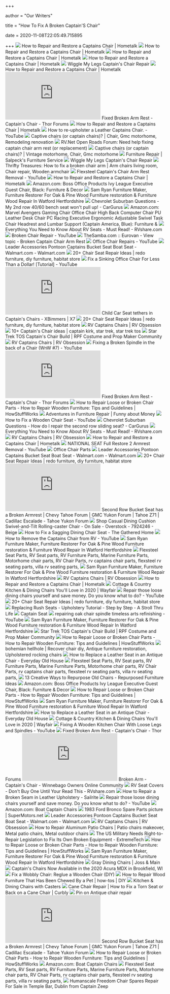 +++
        
author = "Our Writers"
        
title = "How To Fix A Broken Captain'S Chair"
        
date = 2020-11-08T22:05:49.715895
        
+++
[ ![](https://cdn-fastly.hometalk.com/media/2018/12/11/5220387/captains-chair-restored.jpg?size=720x845&nocrop=1)](https://cdn-fastly.hometalk.com/media/2018/12/11/5220387/captains-chair-restored.jpg?size=720x845&nocrop=1) How to Repair and Restore a Captains Chair | Hometalk
[ ![](https://cdn-fastly.hometalk.com/media/2018/12/11/5220413/captains-chair-restored.jpg)](https://cdn-fastly.hometalk.com/media/2018/12/11/5220413/captains-chair-restored.jpg) How to Repair and Restore a Captains Chair | Hometalk
[ ![](https://cdn-fastly.hometalk.com/media/2018/12/11/5220423/captains-chair-restored.jpg?size=720x845&nocrop=1)](https://cdn-fastly.hometalk.com/media/2018/12/11/5220423/captains-chair-restored.jpg?size=720x845&nocrop=1) How to Repair and Restore a Captains Chair | Hometalk
[ ![](https://cdn-fastly.hometalk.com/media/2018/12/11/5220409/captains-chair-restored.jpg?size=720x845&nocrop=1)](https://cdn-fastly.hometalk.com/media/2018/12/11/5220409/captains-chair-restored.jpg?size=720x845&nocrop=1) How to Repair and Restore a Captains Chair | Hometalk
[ ![](https://www.wigglemylegs.com/wmlprojects/captainschair/00captainschairbrokenwin20150731153302.jpg)](https://www.wigglemylegs.com/wmlprojects/captainschair/00captainschairbrokenwin20150731153302.jpg) Wiggle My Legs Captain's Chair Repair
[ ![](https://cdn-fastly.hometalk.com/media/2018/12/11/5220417/captains-chair-restored.jpg)](https://cdn-fastly.hometalk.com/media/2018/12/11/5220417/captains-chair-restored.jpg) How to Repair and Restore a Captains Chair | Hometalk
[ ![](https://www.thorforums.com/forums/attachment.php?attachmentid=9286&d=1520379138)](https://www.thorforums.com/forums/attachment.php?attachmentid=9286&d=1520379138) Fixed Broken Arm Rest - Captain's Chair - Thor Forums
[ ![](https://cdn-fastly.hometalk.com/media/2018/12/11/5220404/captains-chair-restored.jpg?size=720x845&nocrop=1)](https://cdn-fastly.hometalk.com/media/2018/12/11/5220404/captains-chair-restored.jpg?size=720x845&nocrop=1) How to Repair and Restore a Captains Chair | Hometalk
[ ![](https://i.ytimg.com/vi/E88EWNO1ZDs/maxresdefault.jpg)](https://i.ytimg.com/vi/E88EWNO1ZDs/maxresdefault.jpg) How to re-upholster a Leather Captains Chair. - YouTube
[ ![](https://i.pinimg.com/originals/7a/c0/f3/7ac0f34e7a2996aa04d5faaa937be082.jpg)](https://i.pinimg.com/originals/7a/c0/f3/7ac0f34e7a2996aa04d5faaa937be082.jpg) Captive chairs (or captain chairs)? | Chair, Gmc motorhome, Remodeling  renovation
[ ![](https://c1.staticflickr.com/5/4531/37897326165_938fa70aa4_z.jpg)](https://c1.staticflickr.com/5/4531/37897326165_938fa70aa4_z.jpg) RV.Net Open Roads Forum: Need help fixing captain chair arm rest (or  replacement)
[ ![](https://i.pinimg.com/originals/87/ff/0d/87ff0d9a9a01b6a56fcf43187603bf22.jpg)](https://i.pinimg.com/originals/87/ff/0d/87ff0d9a9a01b6a56fcf43187603bf22.jpg) Captive chairs (or captain chairs)? | Vintage motorhome, Chair, Gmc  motorhome
[ ![](https://i0.wp.com/salpecksfurnitureservice.com/wp-content/uploads/2013/11/broken-captains-chair-300.jpg?resize=188%2C300)](https://i0.wp.com/salpecksfurnitureservice.com/wp-content/uploads/2013/11/broken-captains-chair-300.jpg?resize=188%2C300) Furniture Repair | Salpeck's Furniture Service
[ ![](https://www.wigglemylegs.com/wmlprojects/captainschair/22captainschairtoberepairedcrackhighlight.jpg)](https://www.wigglemylegs.com/wmlprojects/captainschair/22captainschairtoberepairedcrackhighlight.jpg) Wiggle My Legs Captain's Chair Repair
[ ![](https://i.pinimg.com/originals/f1/eb/a4/f1eba43aa52f9853dbd8668c6bfff8cf.jpg)](https://i.pinimg.com/originals/f1/eb/a4/f1eba43aa52f9853dbd8668c6bfff8cf.jpg) Thrifty Treasures: How to fix a broken chair arm | Arm chairs living room, Chair  repair, Wooden armchair
[ ![](https://i.ytimg.com/vi/_j5Wr58WEZo/maxresdefault.jpg)](https://i.ytimg.com/vi/_j5Wr58WEZo/maxresdefault.jpg) Flexsteel Captain's Chair Arm Rest Removal - YouTube
[ ![](https://cdn-fastly.hometalk.com/media/2018/12/11/5220428/captains-chair-restored.jpg?size=720x845&nocrop=1)](https://cdn-fastly.hometalk.com/media/2018/12/11/5220428/captains-chair-restored.jpg?size=720x845&nocrop=1) How to Repair and Restore a Captains Chair | Hometalk
[ ![](https://images-na.ssl-images-amazon.com/images/I/71cfpfgXgJL._AC_UL320_SR244,320_.jpg)](https://images-na.ssl-images-amazon.com/images/I/71cfpfgXgJL._AC_UL320_SR244,320_.jpg) Amazon.com: Boss Office Products Ivy League Executive Guest Chair, Black:  Furniture & Decor
[ ![](https://images.squarespace-cdn.com/content/v1/58332e0003596e4b5e76efdf/1593033702833-5HT6JC7IN55GK0UJFUO8/ke17ZwdGBToddI8pDm48kIIFsYAJJX10OgNkc4SuD20UqsxRUqqbr1mOJYKfIPR7LoDQ9mXPOjoJoqy81S2I8N_N4V1vUb5AoIIIbLZhVYxCRW4BPu10St3TBAUQYVKce0j9vvU4chI_bB_CjBNrJapSKkBorzMUDpE1NYw5XxnDgGKGBETQKcT3bo-auxwM/small-chairs-repair.jpg)](https://images.squarespace-cdn.com/content/v1/58332e0003596e4b5e76efdf/1593033702833-5HT6JC7IN55GK0UJFUO8/ke17ZwdGBToddI8pDm48kIIFsYAJJX10OgNkc4SuD20UqsxRUqqbr1mOJYKfIPR7LoDQ9mXPOjoJoqy81S2I8N_N4V1vUb5AoIIIbLZhVYxCRW4BPu10St3TBAUQYVKce0j9vvU4chI_bB_CjBNrJapSKkBorzMUDpE1NYw5XxnDgGKGBETQKcT3bo-auxwM/small-chairs-repair.jpg) Sam Ryan Furniture Maker, Furniture Restorer For Oak & Pine Wood Furniture  restoration & Furniture Wood Repair In Watford Hertfordshire
[ ![](https://static.cargurus.com/images/site/2019/07/18/14/32/pic-4138077222323573664-1600x1200.jpeg)](https://static.cargurus.com/images/site/2019/07/18/14/32/pic-4138077222323573664-1600x1200.jpeg) Chevrolet Suburban Questions - My 2nd row 40/60 bench seat won't pull up! -  CarGurus
[ ![](https://m.media-amazon.com/images/I/71x7b-H1WML._AC_SS350_.jpg)](https://m.media-amazon.com/images/I/71x7b-H1WML._AC_SS350_.jpg) Amazon.com: Marvel Avengers Gaming Chair Office Chair High Back Computer  Chair PU Leather Desk Chair PC Racing Executive Ergonomic Adjustable Swivel  Task Chair Headrest and Lumbar Support (Captain America, Blue): Furniture &
[ ![](https://blog-cdn.rvshare.com/wp-content/uploads/2015/06/rvseats4-e1433276000371.jpg)](https://blog-cdn.rvshare.com/wp-content/uploads/2015/06/rvseats4-e1433276000371.jpg) Everything You Need to Know About RV Seats - Must Read! - RVshare.com
[ ![](https://i.ytimg.com/vi/2xrh35qL7FE/maxresdefault.jpg)](https://i.ytimg.com/vi/2xrh35qL7FE/maxresdefault.jpg) Broken Chair Repair - YouTube
[ ![](https://www.thesamba.com/vw/gallery/pix/1514050.jpg)](https://www.thesamba.com/vw/gallery/pix/1514050.jpg) TheSamba.com :: Eurovan - View topic - Broken Captain Chair Arm Rest
[ ![](https://i.ytimg.com/vi/rx8ezncgECI/maxresdefault.jpg)](https://i.ytimg.com/vi/rx8ezncgECI/maxresdefault.jpg) Office Chair Repairs - YouTube
[ ![](https://i5.walmartimages.com/asr/40d4242d-68ea-44d8-9826-abfce4de2cac_1.16fc9bac2c14d0be01d21078baf4d30f.jpeg?odnWidth=612&odnHeight=612&odnBg=ffffff)](https://i5.walmartimages.com/asr/40d4242d-68ea-44d8-9826-abfce4de2cac_1.16fc9bac2c14d0be01d21078baf4d30f.jpeg?odnWidth=612&odnHeight=612&odnBg=ffffff) Leader Accessories Pontoon Captains Bucket Seat Boat Seat - Walmart.com -  Walmart.com
[ ![](https://i.pinimg.com/236x/6d/21/f4/6d21f43981f79e4e551e56fc99a768fc.jpg)](https://i.pinimg.com/236x/6d/21/f4/6d21f43981f79e4e551e56fc99a768fc.jpg) 20+ Chair Seat Repair Ideas | redo furniture, diy furniture, habitat store
[ ![](https://i.ytimg.com/vi/eG4ID5GJmbE/maxresdefault.jpg)](https://i.ytimg.com/vi/eG4ID5GJmbE/maxresdefault.jpg) Fix a Sinking Office Chair For Less Than a Dollar! [Tutorial] - YouTube
[ ![](https://g07.bimmerpost.com/forums/attachment.php?attachmentid=2009836&stc=1&d=1552554680)](https://g07.bimmerpost.com/forums/attachment.php?attachmentid=2009836&stc=1&d=1552554680) Child Car Seat tethers in Captain's Chairs - XBimmers | X7
[ ![](https://i.pinimg.com/236x/97/d7/17/97d717519cc0d12490d5c3a62fc4c80b.jpg)](https://i.pinimg.com/236x/97/d7/17/97d717519cc0d12490d5c3a62fc4c80b.jpg) 20+ Chair Seat Repair Ideas | redo furniture, diy furniture, habitat store
[ ![](https://ws-na.amazon-adsystem.com/widgets/q?_encoding=UTF8&ASIN=B01EB5AD74&Format=_SL250_&ID=AsinImage&MarketPlace=US&ServiceVersion=20070822&WS=1&tag=t0a475-20&language=en_US)](https://ws-na.amazon-adsystem.com/widgets/q?_encoding=UTF8&ASIN=B01EB5AD74&Format=_SL250_&ID=AsinImage&MarketPlace=US&ServiceVersion=20070822&WS=1&tag=t0a475-20&language=en_US) RV Captains Chairs | RV Obsession
[ ![](https://i.pinimg.com/236x/54/e2/8a/54e28addf13b267e875d6a857f6c72ba--spock-star-trek.jpg)](https://i.pinimg.com/236x/54/e2/8a/54e28addf13b267e875d6a857f6c72ba--spock-star-trek.jpg) 10+ Captain's Chair ideas | captain kirk, star trek, star trek tos
[ ![](https://www.therpf.com/forums/attachments/img_6446-jpg.738143/)](https://www.therpf.com/forums/attachments/img_6446-jpg.738143/) Star Trek TOS Captain's Chair Build | RPF Costume and Prop Maker Community
[ ![](https://rvobsession.com/wp-content/uploads/2020/01/RVO_captains-chairs.jpg)](https://rvobsession.com/wp-content/uploads/2020/01/RVO_captains-chairs.jpg) RV Captains Chairs | RV Obsession
[ ![](https://i.ytimg.com/vi/b5GwlF4mWBk/hqdefault.jpg)](https://i.ytimg.com/vi/b5GwlF4mWBk/hqdefault.jpg) Fixing a Broken Spindle in the back of a Chair (WnW #7) - YouTube
[ ![](https://www.thorforums.com/forums/attachment.php?attachmentid=9287&stc=1&thumb=1&d=1520379138)](https://www.thorforums.com/forums/attachment.php?attachmentid=9287&stc=1&thumb=1&d=1520379138) Fixed Broken Arm Rest - Captain's Chair - Thor Forums
[ ![](https://cdn.hswstatic.com/gif/how-to-repair-wooden-furniture.jpg)](https://cdn.hswstatic.com/gif/how-to-repair-wooden-furniture.jpg) How to Repair Loose or Broken Chair Parts - How to Repair Wooden Furniture:  Tips and Guidelines | HowStuffWorks
[ ![](https://funny-about-money.com/wp-content/uploads/2013/01/P1020002.jpg)](https://funny-about-money.com/wp-content/uploads/2013/01/P1020002.jpg) Adventures in Furniture Repair | Funny about Money
[ ![](https://i.ytimg.com/vi/dtiESGEyZbI/maxresdefault.jpg)](https://i.ytimg.com/vi/dtiESGEyZbI/maxresdefault.jpg) How to Fix a Wooden Chair Seat - YouTube
[ ![](https://static.cargurus.com/images/site/2014/04/24/15/44/pic-3702662416807405788-1600x1200.jpeg)](https://static.cargurus.com/images/site/2014/04/24/15/44/pic-3702662416807405788-1600x1200.jpeg) Chevrolet Suburban Questions - How do I repair the second row sliding seat?  - CarGurus
[ ![](https://blog-cdn.rvshare.com/wp-content/uploads/2015/06/flexsteel-vehicle-seating-rv-driver-seat_1.jpg)](https://blog-cdn.rvshare.com/wp-content/uploads/2015/06/flexsteel-vehicle-seating-rv-driver-seat_1.jpg) Everything You Need to Know About RV Seats - Must Read! - RVshare.com
[ ![](https://rvobsession.com/wp-content/uploads/2020/01/RV-captains-chairs_pic1-copy.jpg)](https://rvobsession.com/wp-content/uploads/2020/01/RV-captains-chairs_pic1-copy.jpg) RV Captains Chairs | RV Obsession
[ ![](https://cdn-fastly.hometalk.com/media/2018/12/11/5220397/captains-chair-restored.jpg?size=720x845&nocrop=1)](https://cdn-fastly.hometalk.com/media/2018/12/11/5220397/captains-chair-restored.jpg?size=720x845&nocrop=1) How to Repair and Restore a Captains Chair | Hometalk
[ ![](https://i.ytimg.com/vi/S9DpRrWek70/maxresdefault.jpg)](https://i.ytimg.com/vi/S9DpRrWek70/maxresdefault.jpg) NATIONAL SEAT Full Restore 2 Armrest Removal - YouTube
[ ![](https://www.mychairparts.com/media/theme-scripts/images/974x731gastype-1.jpg)](https://www.mychairparts.com/media/theme-scripts/images/974x731gastype-1.jpg) Office Chair Parts
[ ![](https://i5.walmartimages.com/asr/c4e557c8-f818-4dc7-8e75-c051e3652df5_1.ea2e27eb6b62bd8fbcd163bbf4059a0d.jpeg)](https://i5.walmartimages.com/asr/c4e557c8-f818-4dc7-8e75-c051e3652df5_1.ea2e27eb6b62bd8fbcd163bbf4059a0d.jpeg) Leader Accessories Pontoon Captains Bucket Seat Boat Seat - Walmart.com -  Walmart.com
[ ![](https://i.pinimg.com/236x/21/44/ab/2144ab9964ca464408079e2da7a0ef81--cane-chairs-rattan-chairs.jpg)](https://i.pinimg.com/236x/21/44/ab/2144ab9964ca464408079e2da7a0ef81--cane-chairs-rattan-chairs.jpg) 20+ Chair Seat Repair Ideas | redo furniture, diy furniture, habitat store
[ ![](https://www.tahoeyukonforum.com/proxy.php?image=http%3A%2F%2Fi.imgur.com%2FvZtYn.jpg%3F3491&hash=a81c0df6834c8cfe481c73a507d72a27)](https://www.tahoeyukonforum.com/proxy.php?image=http%3A%2F%2Fi.imgur.com%2FvZtYn.jpg%3F3491&hash=a81c0df6834c8cfe481c73a507d72a27) Second Row Bucket Seat has a Broken Armrest | Chevy Tahoe Forum | GMC Yukon  Forum | Tahoe Z71 | Cadillac Escalade - Tahoe Yukon Forum
[ ![](https://ak1.ostkcdn.com/images/products/is/images/direct/68deeb11a683f3c8df8ee6552a2558c09d46100c/Casual-Dining-Cushion-Swivel-and-Tilt-Rolling-caster-Chair.jpg?impolicy=medium)](https://ak1.ostkcdn.com/images/products/is/images/direct/68deeb11a683f3c8df8ee6552a2558c09d46100c/Casual-Dining-Cushion-Swivel-and-Tilt-Rolling-caster-Chair.jpg?impolicy=medium) Shop Casual Dining Cushion Swivel-and-Tilt Rolling-caster Chair - On Sale -  Overstock - 7924246 - Beige
[ ![](http://www.thegatheredhome.com/wp-content/uploads/2016/11/Faux-bamboo-cane-back-dining-chairs-700x581.jpg)](http://www.thegatheredhome.com/wp-content/uploads/2016/11/Faux-bamboo-cane-back-dining-chairs-700x581.jpg) How to Fix a Sagging Dining Chair Seat - The Gathered Home
[ ![](https://i.ytimg.com/vi/N2sLJr6mZVM/maxresdefault.jpg)](https://i.ytimg.com/vi/N2sLJr6mZVM/maxresdefault.jpg) How to Remove the Captains Chair from RV - YouTube
[ ![](https://images.squarespace-cdn.com/content/v1/58332e0003596e4b5e76efdf/1588343351411-78X0YD7GJKGH2GFBO66Z/ke17ZwdGBToddI8pDm48kIIFsYAJJX10OgNkc4SuD20UqsxRUqqbr1mOJYKfIPR7LoDQ9mXPOjoJoqy81S2I8N_N4V1vUb5AoIIIbLZhVYxCRW4BPu10St3TBAUQYVKce0j9vvU4chI_bB_CjBNrJapSKkBorzMUDpE1NYw5XxnDgGKGBETQKcT3bo-auxwM/antique-furniture-restoration-wood-work-repair-shop.jpg)](https://images.squarespace-cdn.com/content/v1/58332e0003596e4b5e76efdf/1588343351411-78X0YD7GJKGH2GFBO66Z/ke17ZwdGBToddI8pDm48kIIFsYAJJX10OgNkc4SuD20UqsxRUqqbr1mOJYKfIPR7LoDQ9mXPOjoJoqy81S2I8N_N4V1vUb5AoIIIbLZhVYxCRW4BPu10St3TBAUQYVKce0j9vvU4chI_bB_CjBNrJapSKkBorzMUDpE1NYw5XxnDgGKGBETQKcT3bo-auxwM/antique-furniture-restoration-wood-work-repair-shop.jpg) Sam Ryan Furniture Maker, Furniture Restorer For Oak & Pine Wood Furniture  restoration & Furniture Wood Repair In Watford Hertfordshire
[ ![](https://www.coachsupplydirect.com/s/cc_images/cache_937287261.jpg?t=1398188163)](https://www.coachsupplydirect.com/s/cc_images/cache_937287261.jpg?t=1398188163) Flexsteel Seat Parts, RV Seat parts, RV Furniture Parts, Marine Furniture  Parts, Motorhome chair parts, RV Chair Parts, rv captains chair parts,  flexsteel rv seating parts, villa rv seating parts,
[ ![](https://images.squarespace-cdn.com/content/v1/58332e0003596e4b5e76efdf/1593033717506-UQ590JMJ85IX7WZ5VTLM/ke17ZwdGBToddI8pDm48kIIFsYAJJX10OgNkc4SuD20UqsxRUqqbr1mOJYKfIPR7LoDQ9mXPOjoJoqy81S2I8N_N4V1vUb5AoIIIbLZhVYxCRW4BPu10St3TBAUQYVKce0j9vvU4chI_bB_CjBNrJapSKkBorzMUDpE1NYw5XxnDgGKGBETQKcT3bo-auxwM/walnut-chair-repair.jpg)](https://images.squarespace-cdn.com/content/v1/58332e0003596e4b5e76efdf/1593033717506-UQ590JMJ85IX7WZ5VTLM/ke17ZwdGBToddI8pDm48kIIFsYAJJX10OgNkc4SuD20UqsxRUqqbr1mOJYKfIPR7LoDQ9mXPOjoJoqy81S2I8N_N4V1vUb5AoIIIbLZhVYxCRW4BPu10St3TBAUQYVKce0j9vvU4chI_bB_CjBNrJapSKkBorzMUDpE1NYw5XxnDgGKGBETQKcT3bo-auxwM/walnut-chair-repair.jpg) Sam Ryan Furniture Maker, Furniture Restorer For Oak & Pine Wood Furniture  restoration & Furniture Wood Repair In Watford Hertfordshire
[ ![](https://ws-na.amazon-adsystem.com/widgets/q?_encoding=UTF8&ASIN=B07PS74J5C&Format=_SL250_&ID=AsinImage&MarketPlace=US&ServiceVersion=20070822&WS=1&tag=t0a475-20&language=en_US)](https://ws-na.amazon-adsystem.com/widgets/q?_encoding=UTF8&ASIN=B07PS74J5C&Format=_SL250_&ID=AsinImage&MarketPlace=US&ServiceVersion=20070822&WS=1&tag=t0a475-20&language=en_US) RV Captains Chairs | RV Obsession
[ ![](https://cdn-fastly.hometalk.com/media/2018/12/11/5220387/captains-chair-restored.jpg?size=1200x628)](https://cdn-fastly.hometalk.com/media/2018/12/11/5220387/captains-chair-restored.jpg?size=1200x628) How to Repair and Restore a Captains Chair | Hometalk
[ ![](https://secure.img1-fg.wfcdn.com/im/27772825/compr-r85/1268/126833837/default.jpg)](https://secure.img1-fg.wfcdn.com/im/27772825/compr-r85/1268/126833837/default.jpg) Cottage & Country Kitchen & Dining Chairs You'll Love in 2020 | Wayfair
[ ![](https://i.ytimg.com/vi/_3JGqULJLKg/hqdefault.jpg)](https://i.ytimg.com/vi/_3JGqULJLKg/hqdefault.jpg) Repair those loose dining chairs yourself and save money. Do you know what  to do? - YouTube
[ ![](https://i.pinimg.com/236x/a7/0a/ff/a70aff6d6c6d73a621ea3ed128f008f9--cheat-sheets-reupholster-furniture.jpg)](https://i.pinimg.com/236x/a7/0a/ff/a70aff6d6c6d73a621ea3ed128f008f9--cheat-sheets-reupholster-furniture.jpg) 20+ Chair Seat Repair Ideas | redo furniture, diy furniture, habitat store
[ ![](http://1.bp.blogspot.com/-klOaEA_tMkU/VXjDjN6nPWI/AAAAAAAA3PY/0Xb_bhkq0Ac/s1600/100_8725%2Bcopy.jpg)](http://1.bp.blogspot.com/-klOaEA_tMkU/VXjDjN6nPWI/AAAAAAAA3PY/0Xb_bhkq0Ac/s1600/100_8725%2Bcopy.jpg) Replacing Rush Seats - Upholstery Tutorial - Step by Step - A Stroll Thru  Life
[ ![](x-raw-image:///c13013ce5f830f9fdc00c227c74a5ede8fcfcfa84c67fddfb6ba0325732bd73f)](x-raw-image:///c13013ce5f830f9fdc00c227c74a5ede8fcfcfa84c67fddfb6ba0325732bd73f) Captain Seat
[ ![](https://i.ytimg.com/vi/hnobt2fhPFQ/maxresdefault.jpg)](https://i.ytimg.com/vi/hnobt2fhPFQ/maxresdefault.jpg) repairing oak chair spindle timeless arts refinishing - YouTube
[ ![](https://images.squarespace-cdn.com/content/v1/58332e0003596e4b5e76efdf/1593033778836-EH1GP17PTE1ARV92XTYG/ke17ZwdGBToddI8pDm48kIIFsYAJJX10OgNkc4SuD20UqsxRUqqbr1mOJYKfIPR7LoDQ9mXPOjoJoqy81S2I8N_N4V1vUb5AoIIIbLZhVYxCRW4BPu10St3TBAUQYVKce0j9vvU4chI_bB_CjBNrJapSKkBorzMUDpE1NYw5XxnDgGKGBETQKcT3bo-auxwM/high-chair-elm+-chair-repair.jpg)](https://images.squarespace-cdn.com/content/v1/58332e0003596e4b5e76efdf/1593033778836-EH1GP17PTE1ARV92XTYG/ke17ZwdGBToddI8pDm48kIIFsYAJJX10OgNkc4SuD20UqsxRUqqbr1mOJYKfIPR7LoDQ9mXPOjoJoqy81S2I8N_N4V1vUb5AoIIIbLZhVYxCRW4BPu10St3TBAUQYVKce0j9vvU4chI_bB_CjBNrJapSKkBorzMUDpE1NYw5XxnDgGKGBETQKcT3bo-auxwM/high-chair-elm+-chair-repair.jpg) Sam Ryan Furniture Maker, Furniture Restorer For Oak & Pine Wood Furniture  restoration & Furniture Wood Repair In Watford Hertfordshire
[ ![](https://www.therpf.com/forums/attachments/img_6330-jpg.737118/)](https://www.therpf.com/forums/attachments/img_6330-jpg.737118/) Star Trek TOS Captain's Chair Build | RPF Costume and Prop Maker Community
[ ![](https://cdn.hswstatic.com/gif/how-to-repair-wooden-chairs-1.jpg)](https://cdn.hswstatic.com/gif/how-to-repair-wooden-chairs-1.jpg) How to Repair Loose or Broken Chair Parts - How to Repair Wooden Furniture:  Tips and Guidelines | HowStuffWorks
[ ![](https://i.pinimg.com/originals/1f/c8/bf/1fc8bfa1e3d84fc7c8a7d63d55307d84.jpg)](https://i.pinimg.com/originals/1f/c8/bf/1fc8bfa1e3d84fc7c8a7d63d55307d84.jpg) bohemian hellhole | Recover chair diy, Antique furniture restoration,  Upholstered rocking chairs
[ ![](https://everydayoldhouse.com/wp-content/uploads/Leather_seat_replacement_DIY-1024x683.jpg)](https://everydayoldhouse.com/wp-content/uploads/Leather_seat_replacement_DIY-1024x683.jpg) How to Replace a Leather Seat in an Antique Chair - Everyday Old House
[ ![](https://www.coachsupplydirect.com/s/img/emotionheader961036379.jpg?1423621350.960px.210px)](https://www.coachsupplydirect.com/s/img/emotionheader961036379.jpg?1423621350.960px.210px) Flexsteel Seat Parts, RV Seat parts, RV Furniture Parts, Marine Furniture  Parts, Motorhome chair parts, RV Chair Parts, rv captains chair parts,  flexsteel rv seating parts, villa rv seating parts,
[ ![](https://hips.hearstapps.com/clv.h-cdn.co/assets/15/20/1431635376-chairsedit.jpg)](https://hips.hearstapps.com/clv.h-cdn.co/assets/15/20/1431635376-chairsedit.jpg) 13 Creative Ways to Repurpose Old Chairs - Repurposed Furniture Ideas
[ ![](https://images-na.ssl-images-amazon.com/images/I/71-xv28AE-L._AC_UL320_SR278,320_.jpg)](https://images-na.ssl-images-amazon.com/images/I/71-xv28AE-L._AC_UL320_SR278,320_.jpg) Amazon.com: Boss Office Products Ivy League Executive Guest Chair, Black:  Furniture & Decor
[ ![](https://resize.hswstatic.com/w_200/gif/how-to-repair-wooden-chairs-7.jpg)](https://resize.hswstatic.com/w_200/gif/how-to-repair-wooden-chairs-7.jpg) How to Repair Loose or Broken Chair Parts - How to Repair Wooden Furniture:  Tips and Guidelines | HowStuffWorks
[ ![](https://images.squarespace-cdn.com/content/v1/58332e0003596e4b5e76efdf/1588333070768-E8GUS8YNUSQEC5OW5GTV/ke17ZwdGBToddI8pDm48kIIFsYAJJX10OgNkc4SuD20UqsxRUqqbr1mOJYKfIPR7LoDQ9mXPOjoJoqy81S2I8N_N4V1vUb5AoIIIbLZhVYxCRW4BPu10St3TBAUQYVKce0j9vvU4chI_bB_CjBNrJapSKkBorzMUDpE1NYw5XxnDgGKGBETQKcT3bo-auxwM/walnut-chair-broken-baloon-back-repair.jpg?format=2500w)](https://images.squarespace-cdn.com/content/v1/58332e0003596e4b5e76efdf/1588333070768-E8GUS8YNUSQEC5OW5GTV/ke17ZwdGBToddI8pDm48kIIFsYAJJX10OgNkc4SuD20UqsxRUqqbr1mOJYKfIPR7LoDQ9mXPOjoJoqy81S2I8N_N4V1vUb5AoIIIbLZhVYxCRW4BPu10St3TBAUQYVKce0j9vvU4chI_bB_CjBNrJapSKkBorzMUDpE1NYw5XxnDgGKGBETQKcT3bo-auxwM/walnut-chair-broken-baloon-back-repair.jpg?format=2500w) Sam Ryan Furniture Maker, Furniture Restorer For Oak & Pine Wood Furniture  restoration & Furniture Wood Repair In Watford Hertfordshire
[ ![](https://petticoatjunktion.com/wp-content/uploads/2014/03/antique-wood-chairs-nashville-flea-market-petticoat-junktion.jpg)](https://petticoatjunktion.com/wp-content/uploads/2014/03/antique-wood-chairs-nashville-flea-market-petticoat-junktion.jpg) How to Replace a Leather Seat in an Antique Chair - Everyday Old House
[ ![](https://secure.img1-fg.wfcdn.com/im/37530446/compr-r85/1256/125643366/default.jpg)](https://secure.img1-fg.wfcdn.com/im/37530446/compr-r85/1256/125643366/default.jpg) Cottage & Country Kitchen & Dining Chairs You'll Love in 2020 | Wayfair
[ ![](https://i.ytimg.com/vi/xBkce8meWkU/maxresdefault.jpg)](https://i.ytimg.com/vi/xBkce8meWkU/maxresdefault.jpg) Fixing A Wooden Kitchen Chair With Loose Legs and Spindles - YouTube
[ ![](https://i.ytimg.com/vi/8VkCj5pZRzw/maxresdefault.jpg)](https://i.ytimg.com/vi/8VkCj5pZRzw/maxresdefault.jpg) Fixed Broken Arm Rest - Captain's Chair - Thor Forums
[ ![](https://www.winnieowners.com/forums/attachment.php?attachmentid=13514&d=1315057484)](https://www.winnieowners.com/forums/attachment.php?attachmentid=13514&d=1315057484) Broken Arm - Captain's Chair - Winnebago Owners Online Community
[ ![](https://rvshare.com/blog/rv-seat-covers-dont-buy-one-read/rv-captains-chairs/)](https://rvshare.com/blog/rv-seat-covers-dont-buy-one-read/rv-captains-chairs/) RV Seat Covers - Don't Buy One Until Your Read This - RVshare.com
[ ![](https://www.sailrite.com/Product%20Images/How-to-Repair-a-Broken-Seam-in-Leather-Upholstery_2.jpg)](https://www.sailrite.com/Product%20Images/How-to-Repair-a-Broken-Seam-in-Leather-Upholstery_2.jpg) How to Repair a Broken Seam in Leather Upholstery - Sailrite
[ ![](https://i.ytimg.com/vi/_3JGqULJLKg/maxresdefault.jpg)](https://i.ytimg.com/vi/_3JGqULJLKg/maxresdefault.jpg) Repair those loose dining chairs yourself and save money. Do you know what  to do? - YouTube
[ ![](https://m.media-amazon.com/images/I/612f+Kqfy8L._AC_UY218_.jpg)](https://m.media-amazon.com/images/I/612f+Kqfy8L._AC_UY218_.jpg) Amazon.com: Boat Captain Chairs
[ ![](https://www.supermotors.net/getfile/862473/fullsize/armrestrplate.jpg)](https://www.supermotors.net/getfile/862473/fullsize/armrestrplate.jpg) 1983 Ford Bronco Spare Parts picture | SuperMotors.net
[ ![](https://i5.walmartimages.com/asr/e9533081-165c-461f-9f87-2aa02b6b585e_1.9af42e167ea94de776aeb8ce1e9a1dfa.jpeg?odnWidth=282&odnHeight=282&odnBg=ffffff)](https://i5.walmartimages.com/asr/e9533081-165c-461f-9f87-2aa02b6b585e_1.9af42e167ea94de776aeb8ce1e9a1dfa.jpeg?odnWidth=282&odnHeight=282&odnBg=ffffff) Leader Accessories Pontoon Captains Bucket Seat Boat Seat - Walmart.com -  Walmart.com
[ ![](https://rvobsession.com/wp-content/uploads/2020/01/RVO_RV-captains-chairs_p1.jpg)](https://rvobsession.com/wp-content/uploads/2020/01/RVO_RV-captains-chairs_p1.jpg) RV Captains Chairs | RV Obsession
[ ![](https://i.pinimg.com/originals/6b/d7/b1/6bd7b1991918c5cee37c3cc1e4396e1c.jpg)](https://i.pinimg.com/originals/6b/d7/b1/6bd7b1991918c5cee37c3cc1e4396e1c.jpg) How to Repair Aluminum Patio Chairs | Patio chairs makeover, Metal patio  chairs, Metal outdoor chairs
[ ![](https://www.extremetech.com/wp-content/uploads/2019/11/JLTV-Feature.jpg)](https://www.extremetech.com/wp-content/uploads/2019/11/JLTV-Feature.jpg) The US Military Needs Right-to-Repair Legislation to Fix Its Own Broken  Equipment - ExtremeTech
[ ![](https://resize.hswstatic.com/w_200/gif/how-to-repair-wooden-chairs-2.jpg)](https://resize.hswstatic.com/w_200/gif/how-to-repair-wooden-chairs-2.jpg) How to Repair Loose or Broken Chair Parts - How to Repair Wooden Furniture:  Tips and Guidelines | HowStuffWorks
[ ![](https://images.squarespace-cdn.com/content/v1/58332e0003596e4b5e76efdf/1563892305656-UQS33FG97U1GNDPISS3S/ke17ZwdGBToddI8pDm48kDHPSfPanjkWqhH6pl6g5ph7gQa3H78H3Y0txjaiv_0fDoOvxcdMmMKkDsyUqMSsMWxHk725yiiHCCLfrh8O1z4YTzHvnKhyp6Da-NYroOW3ZGjoBKy3azqku80C789l0mwONMR1ELp49Lyc52iWr5dNb1QJw9casjKdtTg1_-y4jz4ptJBmI9gQmbjSQnNGng/1920%27s+Danish+Dining+Chairs+durning+joint+repairs+%26+restoration.JPG)](https://images.squarespace-cdn.com/content/v1/58332e0003596e4b5e76efdf/1563892305656-UQS33FG97U1GNDPISS3S/ke17ZwdGBToddI8pDm48kDHPSfPanjkWqhH6pl6g5ph7gQa3H78H3Y0txjaiv_0fDoOvxcdMmMKkDsyUqMSsMWxHk725yiiHCCLfrh8O1z4YTzHvnKhyp6Da-NYroOW3ZGjoBKy3azqku80C789l0mwONMR1ELp49Lyc52iWr5dNb1QJw9casjKdtTg1_-y4jz4ptJBmI9gQmbjSQnNGng/1920%27s+Danish+Dining+Chairs+durning+joint+repairs+%26+restoration.JPG) Sam Ryan Furniture Maker, Furniture Restorer For Oak & Pine Wood Furniture  restoration & Furniture Wood Repair In Watford Hertfordshire
[ ![](https://secure.img1-fg.wfcdn.com/im/31921911/resize-h310-w310%5Ecompr-r85/1211/121197351/bridgeview-tufted-upholstered-side-chair-set-of-2.jpg)](https://secure.img1-fg.wfcdn.com/im/31921911/resize-h310-w310%5Ecompr-r85/1211/121197351/bridgeview-tufted-upholstered-side-chair-set-of-2.jpg) Gray Dining Chairs | Joss & Main
[ ![](https://dealerimages.dealereprocess.com/image/upload/w_1083/1782730.jpg)](https://dealerimages.dealereprocess.com/image/upload/w_1083/1782730.jpg) Captain's Chairs Now Available in the 2020 Acura MDX in Brookfield, WI
[ ![](https://www.familyhandyman.com/wp-content/uploads/2017/12/FH15MAR_556_54_100-300x300.jpg)](https://www.familyhandyman.com/wp-content/uploads/2017/12/FH15MAR_556_54_100-300x300.jpg) Fix a Wobbly Chair: Reglue a Wooden Chair (DIY)
[ ![](https://diy.sndimg.com/content/dam/images/diy/fullset/2012/2/27/0/Original_Pet-Chewed-7-after-b_s3x4.jpg.rend.hgtvcom.406.542.suffix/1420775798587.jpeg)](https://diy.sndimg.com/content/dam/images/diy/fullset/2012/2/27/0/Original_Pet-Chewed-7-after-b_s3x4.jpg.rend.hgtvcom.406.542.suffix/1420775798587.jpeg) How to Repair Wood Furniture That Has Been Chewed By a Pet | how-tos | DIY
[ ![](https://secure.img1-fg.wfcdn.com/im/56034870/compr-r85/5134/51342500/default.jpg)](https://secure.img1-fg.wfcdn.com/im/56034870/compr-r85/5134/51342500/default.jpg) Kitchen & Dining Chairs with Casters
[ ![](https://images.curbly.com/zMXYvac04PfqlDgNrvkwSr5jXKg6Z9QxcH3TAnlyYbk/w:709/plain/http://assets.curbly.com/photos/0000/0007/9848/004a-antique-restoration-chair-caning-and-leather-chair-seat-upholstering.jpg)](https://images.curbly.com/zMXYvac04PfqlDgNrvkwSr5jXKg6Z9QxcH3TAnlyYbk/w:709/plain/http://assets.curbly.com/photos/0000/0007/9848/004a-antique-restoration-chair-caning-and-leather-chair-seat-upholstering.jpg) Cane Chair Repair | How to Fix a Torn Seat or Back on a Cane Chair | Curbly
[ ![](https://i.pinimg.com/originals/a6/33/7e/a6337e0a998bc668cef0f60ad208ae91.jpg)](https://i.pinimg.com/originals/a6/33/7e/a6337e0a998bc668cef0f60ad208ae91.jpg) Pin on Antique chair repair
[ ![](https://www.tahoeyukonforum.com/proxy.php?image=http%3A%2F%2Fi.imgur.com%2F54Wwy.jpg%3F9223&hash=44a5ab1905a81871f64af91769510947)](https://www.tahoeyukonforum.com/proxy.php?image=http%3A%2F%2Fi.imgur.com%2F54Wwy.jpg%3F9223&hash=44a5ab1905a81871f64af91769510947) Second Row Bucket Seat has a Broken Armrest | Chevy Tahoe Forum | GMC Yukon  Forum | Tahoe Z71 | Cadillac Escalade - Tahoe Yukon Forum
[ ![](https://resize.hswstatic.com/w_285/gif/how-to-repair-wooden-chairs-6.jpg)](https://resize.hswstatic.com/w_285/gif/how-to-repair-wooden-chairs-6.jpg) How to Repair Loose or Broken Chair Parts - How to Repair Wooden Furniture:  Tips and Guidelines | HowStuffWorks
[ ![](https://m.media-amazon.com/images/I/614wNVmYwzL._AC_UY218_.jpg)](https://m.media-amazon.com/images/I/614wNVmYwzL._AC_UY218_.jpg) Amazon.com: Boat Captain Chairs
[ ![](https://www.coachsupplydirect.com/s/cc_images/teaserbox_935584780.png?t=1550266649)](https://www.coachsupplydirect.com/s/cc_images/teaserbox_935584780.png?t=1550266649) Flexsteel Seat Parts, RV Seat parts, RV Furniture Parts, Marine Furniture  Parts, Motorhome chair parts, RV Chair Parts, rv captains chair parts,  flexsteel rv seating parts, villa rv seating parts,
[ ![](https://a0.amlimg.com/NWE1ZDMzNWNmZDdmMWU2NDZiMDQxY2Y3ZjczZTlmNDKTy6GNarC7kCZXqDbR64FDaHR0cDovL21lZGlhLmFkc2ltZy5jb20vNGY1OTE1YTJmNjY0ZDc1YTlmNTFkMWE3NWZlZTlkMjNiZTQ5ZTQyZGI5NmI3MDMyNDZkMjY4YWNjOGFhY2UyOS5qcGd8fHx8fHwyMTl4MjkyfGh0dHA6Ly93d3cuYWR2ZXJ0cy5pZS9zdGF0aWMvaS93YXRlcm1hcmsucG5nfHx8.jpg)](https://a0.amlimg.com/NWE1ZDMzNWNmZDdmMWU2NDZiMDQxY2Y3ZjczZTlmNDKTy6GNarC7kCZXqDbR64FDaHR0cDovL21lZGlhLmFkc2ltZy5jb20vNGY1OTE1YTJmNjY0ZDc1YTlmNTFkMWE3NWZlZTlkMjNiZTQ5ZTQyZGI5NmI3MDMyNDZkMjY4YWNjOGFhY2UyOS5qcGd8fHx8fHwyMTl4MjkyfGh0dHA6Ly93d3cuYWR2ZXJ0cy5pZS9zdGF0aWMvaS93YXRlcm1hcmsucG5nfHx8.jpg) Humanscale Freedom Chair Spares Repair For Sale in Temple Bar, Dublin from  Captain Zeep
